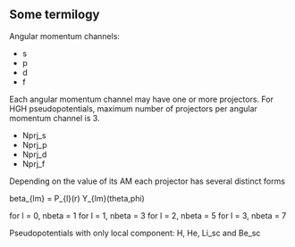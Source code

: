 ## Some termilogy

Angular momentum channels:
- s
- p
- d
- f

Each angular momentum channel may have one or more projectors.
For HGH pseudopotentials, maximum number of projectors per angular
momentum channel is 3.

- Nprj_s
- Nprj_p
- Nprj_d
- Nprj_f

Depending on the value of its AM each projector has several distinct forms

beta_{lm} = P_{l}(r) Y_{lm}(theta,phi)

for l = 0, nbeta = 1
for l = 1, nbeta = 3
for l = 2, nbeta = 5
for l = 3, nbeta = 7

Pseudopotentials with only local component: H, He, Li\_sc and Be\_sc

